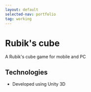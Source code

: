 ```yaml
---
layout: default
selected-nav: portfolio
tag: working
---
```


Rubik's cube
============

A Rubik's cube game for mobile and PC


Technologies
------------

* Developed using Unity 3D
